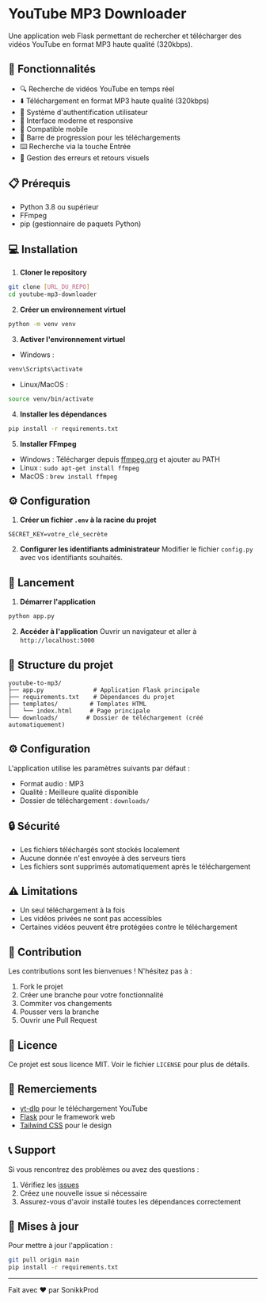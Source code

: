 # YouTube MP3 Downloader

Une application web Flask permettant de rechercher et télécharger des vidéos YouTube en format MP3 haute qualité (320kbps).

## 🚀 Fonctionnalités

- 🔍 Recherche de vidéos YouTube en temps réel
- ⬇️ Téléchargement en format MP3 haute qualité (320kbps)
- 👤 Système d'authentification utilisateur
- 🎨 Interface moderne et responsive
- 📱 Compatible mobile
- 🔄 Barre de progression pour les téléchargements
- ⌨️ Recherche via la touche Entrée
- 🎯 Gestion des erreurs et retours visuels

## 📋 Prérequis

- Python 3.8 ou supérieur
- FFmpeg
- pip (gestionnaire de paquets Python)

## 💻 Installation

1. **Cloner le repository**
```bash
git clone [URL_DU_REPO]
cd youtube-mp3-downloader
```

2. **Créer un environnement virtuel**
```bash
python -m venv venv
```

3. **Activer l'environnement virtuel**
- Windows :
```bash
venv\Scripts\activate
```
- Linux/MacOS :
```bash
source venv/bin/activate
```

4. **Installer les dépendances**
```bash
pip install -r requirements.txt
```

5. **Installer FFmpeg**
- Windows : Télécharger depuis [ffmpeg.org](https://ffmpeg.org/download.html) et ajouter au PATH
- Linux : `sudo apt-get install ffmpeg`
- MacOS : `brew install ffmpeg`

## ⚙️ Configuration

1. **Créer un fichier `.env` à la racine du projet**
```env
SECRET_KEY=votre_clé_secrète
```

2. **Configurer les identifiants administrateur**
Modifier le fichier `config.py` avec vos identifiants souhaités.

## 🚀 Lancement

1. **Démarrer l'application**
```bash
python app.py
```

2. **Accéder à l'application**
Ouvrir un navigateur et aller à `http://localhost:5000`

## 📁 Structure du projet

```
youtube-to-mp3/
├── app.py              # Application Flask principale
├── requirements.txt    # Dépendances du projet
├── templates/         # Templates HTML
│   └── index.html     # Page principale
└── downloads/        # Dossier de téléchargement (créé automatiquement)
```

## ⚙️ Configuration

L'application utilise les paramètres suivants par défaut :
- Format audio : MP3
- Qualité : Meilleure qualité disponible
- Dossier de téléchargement : `downloads/`

## 🔒 Sécurité

- Les fichiers téléchargés sont stockés localement
- Aucune donnée n'est envoyée à des serveurs tiers
- Les fichiers sont supprimés automatiquement après le téléchargement

## ⚠️ Limitations

- Un seul téléchargement à la fois
- Les vidéos privées ne sont pas accessibles
- Certaines vidéos peuvent être protégées contre le téléchargement

## 🤝 Contribution

Les contributions sont les bienvenues ! N'hésitez pas à :
1. Fork le projet
2. Créer une branche pour votre fonctionnalité
3. Commiter vos changements
4. Pousser vers la branche
5. Ouvrir une Pull Request

## 📄 Licence

Ce projet est sous licence MIT. Voir le fichier `LICENSE` pour plus de détails.

## 🙏 Remerciements

- [yt-dlp](https://github.com/yt-dlp/yt-dlp) pour le téléchargement YouTube
- [Flask](https://flask.palletsprojects.com/) pour le framework web
- [Tailwind CSS](https://tailwindcss.com/) pour le design

## 📞 Support

Si vous rencontrez des problèmes ou avez des questions :
1. Vérifiez les [issues](https://github.com/SonikkProd/youtube-to-mp3/issues)
2. Créez une nouvelle issue si nécessaire
3. Assurez-vous d'avoir installé toutes les dépendances correctement

## 🔄 Mises à jour

Pour mettre à jour l'application :
```bash
git pull origin main
pip install -r requirements.txt
```

---

Fait avec ❤️ par SonikkProd
